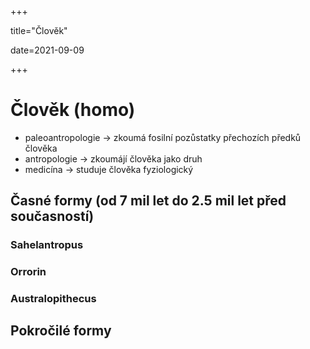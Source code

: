 +++

title="Člověk"

date=2021-09-09

+++

# Člověk (homo)

- paleoantropologie $\to$ zkoumá fosilní pozůstatky přechozích předků člověka
- antropologie $\to$ zkoumájí člověka jako druh
- medicína $\to$ studuje člověka fyziologický

## Časné formy (od 7 mil let do 2.5 mil let před současností)

### Sahelantropus

### Orrorin

### Australopithecus

## Pokročilé formy


